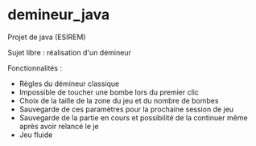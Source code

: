 # demineur_java

Projet de java (ESIREM)

Sujet libre : réalisation d'un démineur


Fonctionnalités :

- Règles du démineur classique
- Impossible de toucher une bombe lors du premier clic
- Choix de la taille de la zone du jeu et du nombre de bombes
- Sauvegarde de ces paramètres pour la prochaine session de jeu
- Sauvegarde de la partie en cours et possibilité de la continuer même après avoir relancé le je
- Jeu fluide
